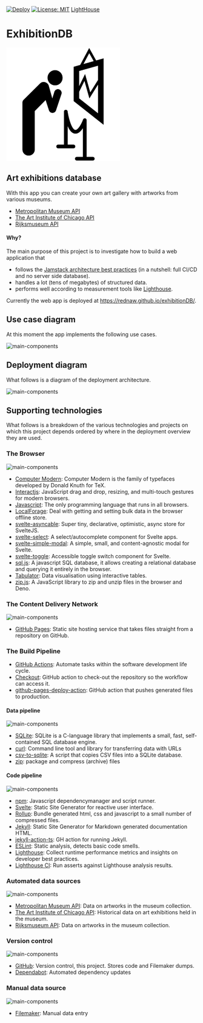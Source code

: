 [![Deploy](https://github.com/rednaw/exhibitionDB/actions/workflows/main.yml/badge.svg)](https://github.com/rednaw/exhibitionDB/actions/workflows/main.yml)
[![License: MIT](https://img.shields.io/badge/License-MIT-yellow.svg)](https://opensource.org/licenses/MIT)
[LightHouse](https://rednaw.github.io/exhibitionDB/lighthouse/report.html)

# ExhibitionDB 

<img src="/static/images/logo.png" height="300px"/>

## Art exhibitions database

With this app you can create your own art gallery with artworks from various museums.
- [Metropolitan Museum API](https://metmuseum.github.io/)
- [The Art Institute of Chicago API](https://api.artic.edu/docs/)
- [Rijksmuseum API](https://data.rijksmuseum.nl/)

#### Why?

The main purpose of this project is to investigate how to build a web application that
- follows the [Jamstack architecture best practices](https://jamstack.org/) (in a nutshell: full CI/CD and no server side database).
- handles a lot (tens of megabytes) of structured data.
- performs well according to measurement tools like [Lighthouse](https://developers.google.com/web/tools/lighthouse). 

Currently the web app is deployed at https://rednaw.github.io/exhibitionDB/.

## Use case diagram

At this moment the app implements the following use cases.

![main-components](http://www.plantuml.com/plantuml/proxy?cache=no&src=https://raw.githubusercontent.com/rednaw/exhibitionDB/main/doc/Gallery_usecase.iuml)

## Deployment diagram

What follows is a diagram of the deployment architecture.

![main-components](http://www.plantuml.com/plantuml/proxy?cache=no&src=https://raw.githubusercontent.com/rednaw/exhibitionDB/main/doc/Architecture.iuml)

## Supporting technologies

What follows is a breakdown of the various technologies and projects on which this project depends ordered by where in the deployment overview they are used.

### The Browser
![main-components](http://www.plantuml.com/plantuml/proxy?cache=no&src=https://raw.githubusercontent.com/rednaw/exhibitionDB/main/doc/User.iuml)
- [Computer Modern](https://www.checkmyworking.com/cm-web-fonts/): Computer Modern is the family of typefaces developed by Donald Knuth for TeX.
- [Interactjs](https://interactjs.io/): JavaScript drag and drop, resizing, and multi-touch gestures for modern browsers.
- [Javascript](https://javascript.info/): The only programming language that runs in all browsers.
- [LocalForage](https://localforage.github.io/localForage/): Deal with getting and setting bulk data in the browser offline store.
- [svelte-asyncable](https://github.com/sveltetools/svelte-asyncable): Super tiny, declarative, optimistic, async store for SvelteJS.
- [svelte-select](https://github.com/rob-balfre/svelte-select): A select/autocomplete component for Svelte apps. 
- [svelte-simple-modal](https://github.com/flekschas/svelte-simple-modal): A simple, small, and content-agnostic modal for Svelte.
- [svelte-toggle](https://github.com/metonym/svelte-toggle): Accessible toggle switch component for Svelte.
- [sql.js](https://github.com/sql-js/sql.js): A javascript SQL database, it allows creating a relational database and querying it entirely in the browser.
- [Tabulator](http://tabulator.info/): Data visualisation using interactive tables.
- [zip.js](https://gildas-lormeau.github.io/zip.js/): A JavaScript library to zip and unzip files in the browser and Deno.

### The Content Delivery Network
![main-components](http://www.plantuml.com/plantuml/proxy?cache=no&src=https://raw.githubusercontent.com/rednaw/exhibitionDB/main/doc/Delivery.iuml)
- [GitHub Pages](https://pages.github.com/): Static site hosting service that takes files straight from a repository on GitHub.

### The Build Pipeline
- [GitHub Actions](https://github.com/features/actions): Automate tasks within the software development life cycle.
- [Checkout](https://github.com/marketplace/actions/checkout): GitHub action to check-out the repository so the workflow can access it.
- [github-pages-deploy-action](https://github.com/marketplace/actions/deploy-to-github-pages): GitHub action that pushes generated files to production.
#### Data pipeline
![main-components](http://www.plantuml.com/plantuml/proxy?cache=no&src=https://raw.githubusercontent.com/rednaw/exhibitionDB/main/doc/DataPipeline.iuml) 
- [SQLite](https://www.sqlite.org/): SQLite is a C-language library that implements a small, fast, self-contained SQL database engine. 
- [curl](https://curl.se/): Command line tool and library for transferring data with URLs
- [csv-to-sqlite](https://github.com/zblesk/csv-to-sqlite):  A script that copies CSV files into a SQLite database. 
- [zip](https://linux.die.net/man/1/zip): package and compress (archive) files
#### Code pipeline
![main-components](http://www.plantuml.com/plantuml/proxy?cache=no&src=https://raw.githubusercontent.com/rednaw/exhibitionDB/main/doc/DeployPipeline.iuml) 
- [npm](https://www.npmjs.com/): Javascript dependencymanager and script runner.
- [Svelte](https://svelte.dev/): Static Site Generator for reactive user interface.
- [Rollup](https://rollupjs.org/): Bundle generated html, css and javascript to a small number of compressed files.
- [Jekyll](https://jekyllrb.com/): Static Site Generator for Markdown generated documentation HTML.
- [jekyll-action-ts](https://github.com/marketplace/actions/jekyll-action-ts): GH action for running Jekyll.
- [ESLint](https://eslint.org/): Static analysis, detects basic code smells.
- [Lighthouse](https://developers.google.com/web/tools/lighthouse/): Collect runtime performance metrics and insights on developer best practices.
- [Lighthouse CI](https://github.com/GoogleChrome/lighthouse-ci): Run asserts against Lighthouse analysis results.

### Automated data sources
![main-components](http://www.plantuml.com/plantuml/proxy?cache=no&src=https://raw.githubusercontent.com/rednaw/exhibitionDB/main/doc/APIs.iuml)
- [Metropolitan Museum API](https://metmuseum.github.io/): Data on artworks in the museum collection.
- [The Art Institute of Chicago API](https://api.artic.edu/docs/): Historical data on art exhibitions held in the museum.
- [Rijksmuseum API](https://data.rijksmuseum.nl/): Data on artworks in the museum collection.

### Version control
![main-components](http://www.plantuml.com/plantuml/proxy?cache=no&src=https://raw.githubusercontent.com/rednaw/exhibitionDB/main/doc/GitHub.iuml) 
- [GitHub](https://github.com/): Version control, this project. Stores code and Filemaker dumps. 
- [Dependabot](https://docs.github.com/en/code-security/supply-chain-security/keeping-your-dependencies-updated-automatically/about-dependabot-version-updates): Automated dependency updates

### Manual data source
![main-components](http://www.plantuml.com/plantuml/proxy?cache=no&src=https://raw.githubusercontent.com/rednaw/exhibitionDB/main/doc/Expert.iuml) 
- [Filemaker](https://www.claris.com/filemaker/pro/): Manual data entry
 
